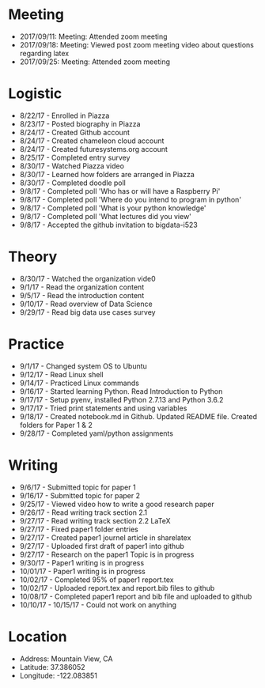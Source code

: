 # Meeting

* 2017/09/11: Meeting: Attended zoom meeting
* 2017/09/18: Meeting: Viewed post zoom meeting video about questions regarding latex
* 2017/09/25: Meeting: Attended zoom meeting

# Logistic

* 8/22/17 - Enrolled in Piazza
* 8/23/17 - Posted biography in Piazza
* 8/24/17 - Created Github account
* 8/24/17 - Created chameleon cloud account
* 8/24/17 - Created futuresystems.org account
* 8/25/17 - Completed entry survey
* 8/30/17 - Watched Piazza video
* 8/30/17 - Learned how folders are arranged in Piazza
* 8/30/17 - Completed doodle poll
* 9/8/17 - Completed poll 'Who has or will have a Raspberry Pi'
* 9/8/17 - Completed poll 'Where do you intend to program in python'
* 9/8/17 - Completed poll 'What is your python knowledge'
* 9/8/17 - Completed poll 'What lectures did you view'
* 9/8/17 - Accepted the github invitation to bigdata-i523


# Theory

* 8/30/17 - Watched the organization vide0 
* 9/1/17 - Read the organization content
* 9/5/17 - Read the introduction content
* 9/10/17 - Read overview of Data Science
* 9/29/17 - Read big data use cases survey

# Practice

* 9/1/17 - Changed system OS to Ubuntu
* 9/12/17 - Read Linux shell
* 9/14/17 - Practiced Linux commands 
* 9/16/17 - Started learning Python. Read Introduction to Python
* 9/17/17 - Setup pyenv, installed Python 2.7.13 and Python 3.6.2
* 9/17/17 - Tried print statements and using variables
* 9/18/17 - Created notebook.md in Github. Updated README file. Created folders for Paper 1 & 2
* 9/28/17 - Completed yaml/python assignments

# Writing

* 9/6/17 - Submitted topic for paper 1
* 9/16/17 - Submitted topic for paper 2
* 9/25/17 - Viewed video how to write a good research paper
* 9/26/17 - Read writing track section 2.1
* 9/27/17 - Read writing track section 2.2 LaTeX
* 9/27/17 - Fixed paper1 folder entries
* 9/27/17 - Created paper1 journel article in sharelatex
* 9/27/17 - Uploaded first draft of paper1 into github
* 9/27/17 - Research on the paper1 Topic is in progress
* 9/30/17 - Paper1 writing is in progress
* 10/01/17 - Paper1 writing is in progress
* 10/02/17 - Completed 95% of paper1 report.tex
* 10/02/17 - Uploaded report.tex and report.bib files to github
* 10/08/17 - Completed paper1 report and bib file and uploaded to github
* 10/10/17 - 10/15/17 - Could not work on anything



# Location

* Address: Mountain View, CA
* Latitude: 37.386052
* Longitude: -122.083851
